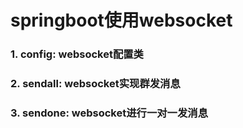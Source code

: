 # springboot使用websocket

### 1. config: websocket配置类
### 2. sendall: websocket实现群发消息
### 3. sendone: websocket进行一对一发消息
